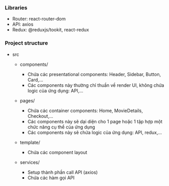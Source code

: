 ### Libraries
- Router: react-router-dom
- API: axios
- Redux: @reduxjs/tookit, react-redux

### Project structure

- src
  - components/
    - Chứa các presentational components: Header, Sidebar, Button, Card,...
    - Các components này thường chỉ thuần về render UI, không chứa logic của ứng dụng: API,...

  - pages/
    - Chứa các container components: Home, MovieDetails, Checkout,...
    - Các components này sẽ dại diện cho 1 page hoặc 1 tập hợp một chức năng cụ thể của ứng dụng
    - Các components này sẽ chứa logic của ứng dụng: API, redux,...

  - template/
    - Chứa các component layout

  - services/
    - Setup thành phần call API (axios)
    - Chứa các hàm gọi API










